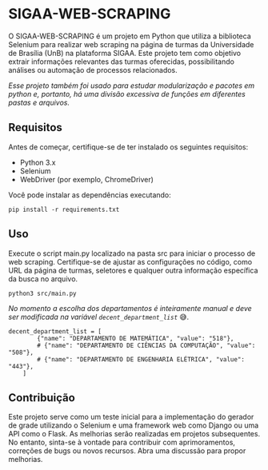 # SIGAA-WEB-SCRAPING
O SIGAA-WEB-SCRAPING é um projeto em Python que utiliza a biblioteca Selenium para realizar web scraping na página de turmas da Universidade de Brasília (UnB) na plataforma SIGAA. Este projeto tem como objetivo extrair informações relevantes das turmas oferecidas, possibilitando análises ou automação de processos relacionados.

*Esse projeto também foi usado para estudar modularização e pacotes em python e, portanto, há uma divisão excessiva de funções em
diferentes pastas e arquivos.*

## Requisitos
Antes de começar, certifique-se de ter instalado os seguintes requisitos:

- Python 3.x
- Selenium
- WebDriver (por exemplo, ChromeDriver)

Você pode instalar as dependências executando:

`pip install -r requirements.txt`

## Uso

Execute o script main.py localizado na pasta src para iniciar o processo de web scraping. Certifique-se de ajustar as configurações no código, como URL da página de turmas, seletores e qualquer outra informação específica da busca no arquivo.

`python3 src/main.py`

*No momento a escolha dos departamentos é inteiramente manual e deve ser modificada na variável `decent_department_list`* :sweat_smile:.

```
decent_department_list = [
        {"name": "DEPARTAMENTO DE MATEMÁTICA", "value": "518"},
        # {"name": "DEPARTAMENTO DE CIÊNCIAS DA COMPUTAÇÃO", "value": "508"},
        # {"name": "DEPARTAMENTO DE ENGENHARIA ELÉTRICA", "value": "443"},
    ]
```

## Contribuição
Este projeto serve como um teste inicial para a implementação do gerador de grade utilizando o Selenium e uma framework web como Django ou uma API como o Flask. As melhorias serão realizadas em projetos subsequentes. No entanto, sinta-se à vontade para contribuir com aprimoramentos, correções de bugs ou novos recursos. Abra uma discussão para propor melhorias.
